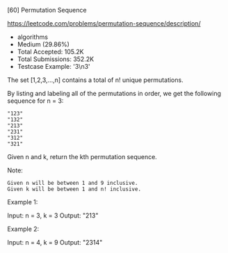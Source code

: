 [60] Permutation Sequence  

https://leetcode.com/problems/permutation-sequence/description/

* algorithms
* Medium (29.86%)
* Total Accepted:    105.2K
* Total Submissions: 352.2K
* Testcase Example:  '3\n3'

The set [1,2,3,...,n] contains a total of n! unique permutations.

By listing and labeling all of the permutations in order, we get the following sequence for n = 3:


	"123"
	"132"
	"213"
	"231"
	"312"
	"321"


Given n and k, return the kth permutation sequence.

Note:


	Given n will be between 1 and 9 inclusive.
	Given k will be between 1 and n! inclusive.


Example 1:


Input: n = 3, k = 3
Output: "213"


Example 2:


Input: n = 4, k = 9
Output: "2314"


